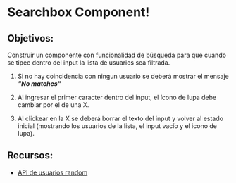 # Searchbox Component!

## Objetivos:

Construir un componente con funcionalidad de búsqueda para que cuando se tipee dentro del input la lista de usuarios sea filtrada.

1.  Si no hay coincidencia con ningun usuario se deberá mostrar el mensaje _**"No matches"**_

2.  Al ingresar el primer caracter dentro del input, el ícono de lupa debe cambiar por el de una X.

3.  Al clickear en la X se deberá borrar el texto del input y volver al estado inicial (mostrando los usuarios de la lista, el input vacío y el icono de lupa).

## Recursos:

- [API de usuarios random](https://randomuser.me/api/?results=100)
